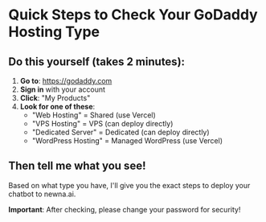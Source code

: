 # Quick Steps to Check Your GoDaddy Hosting Type

## Do this yourself (takes 2 minutes):

1. **Go to**: https://godaddy.com
2. **Sign in** with your account
3. **Click**: "My Products"
4. **Look for one of these**:
   - "Web Hosting" = Shared (use Vercel)
   - "VPS Hosting" = VPS (can deploy directly)
   - "Dedicated Server" = Dedicated (can deploy directly)
   - "WordPress Hosting" = Managed WordPress (use Vercel)

## Then tell me what you see!

Based on what type you have, I'll give you the exact steps to deploy your chatbot to newna.ai.

**Important**: After checking, please change your password for security!